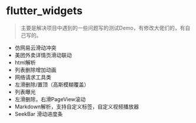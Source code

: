 # flutter_widgets
> 主要是解决项目中遇到的一些问题写的测试Demo，有修改大佬们的，有自己写的。

- 仿网易云滑动冲突
- 美团外卖详情页滑动联动
- html解析
- 列表删除增加动画
- 网络请求工具类
- 左滑删除/置顶（高斯模糊覆盖）
- 列表曝光
- 左滑删除，右滑PageView滚动
- Markdown解析，支持自定义标签，自定义视频播放器
- SeekBar 滑动进度条